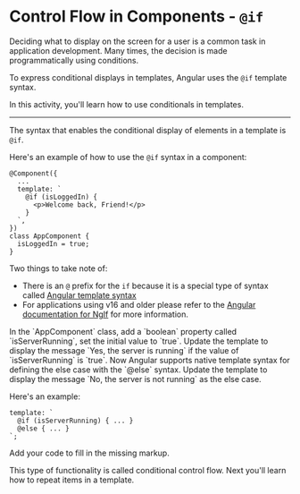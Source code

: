 # Control Flow in Components - `@if`

Deciding what to display on the screen for a user is a common task in application development. Many times, the decision is made programmatically using conditions.

To express conditional displays in templates, Angular uses the `@if` template syntax.

In this activity, you'll learn how to use conditionals in templates.

<hr/>

The syntax that enables the conditional display of elements in a template is `@if`.

Here's an example of how to use the `@if` syntax in a component:

```angular-ts
@Component({
  ...
  template: `
    @if (isLoggedIn) {
      <p>Welcome back, Friend!</p>
    }
  `,
})
class AppComponent {
  isLoggedIn = true;
}
```

Two things to take note of:

- There is an `@` prefix for the `if` because it is a special type of syntax called [Angular template syntax](guide/templates)
- For applications using v16 and older please refer to the [Angular documentation for NgIf](guide/directives/structural-directives) for more information.

<docs-workflow>

<docs-step title="Create a property called `isServerRunning`">
In the `AppComponent` class, add a `boolean` property called `isServerRunning`, set the initial value to `true`.
</docs-step>

<docs-step title="Use `@if` in the template">
Update the template to display the message `Yes, the server is running` if the value of `isServerRunning` is `true`.

</docs-step>

<docs-step title="Use `@else` in the template">
Now Angular supports native template syntax for defining the else case with the `@else` syntax. Update the template to display the message `No, the server is not running` as the else case.

Here's an example:

```angular-ts
template: `
  @if (isServerRunning) { ... }
  @else { ... }
`;
```

Add your code to fill in the missing markup.

</docs-step>

</docs-workflow>

This type of functionality is called conditional control flow. Next you'll learn how to repeat items in a template.

